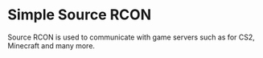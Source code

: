 # Simple Source RCON
Source RCON is used to communicate with game servers such as for CS2, Minecraft and many more.
